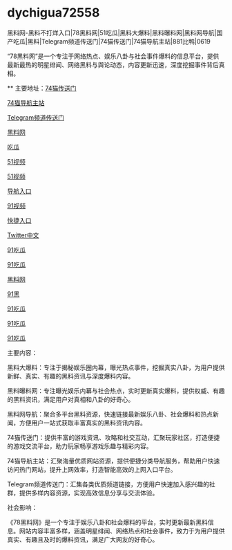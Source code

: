 # dychigua72558
黑料网-黑料不打烊入口|78黑料网|51吃瓜|黑料大爆料|黑料曝料网|黑料网导航|国产吃瓜|黑料|Telegram频道传送门|74猫传送门|74猫导航主站|881比鸭|0619

“78黑料网”是一个专注于网络热点、娱乐八卦与社会事件爆料的信息平台，提供最新最热的明星绯闻、网络黑料与舆论动态，内容更新迅速，深度挖掘事件背后真相。

** 主要地址：<a href="https://74mao.com/">74猫传送门</a>

<a href="https://74mao.com/">74猫导航主站</a>

<a href="https://74mao.com/">Telegram频道传送门</a>

<a href="https://hj-735.pages.dev/">黑料网</a>

<a href="https://hj-721.pages.dev/">吃瓜</a>

<a href="https://hj-699.pages.dev/">51视频</a>

<a href="https://hj-700.pages.dev/">51视频</a>

<a href="https://hj-712.pages.dev/">导航入口</a>

<a href="https://hj-715.pages.dev/">91视频</a>

<a href="https://hj-846.pages.dev/">快捷入口</a>

<a href="https://tt-01.pages.dev/">Twitter中文</a>

<a href="https://hj-605.pages.dev/">91吃瓜</a>

<a href="https://hj-595.pages.dev/">91吃瓜</a>

<a href="https://hj-573.pages.dev/">黑料网</a>

<a href="https://hj-617.pages.dev/">91黑</a>

<a href="https://hj-624.pages.dev/">91吃瓜</a>

<a href="https://hj-635.pages.dev/">91吃瓜</a>

<a href="https://hj-659.pages.dev/">91吃瓜</a>

主要内容：

黑料大爆料：专注于揭秘娱乐圈内幕，曝光热点事件，挖掘真实八卦，为用户提供新鲜、真实、有趣的黑料资讯与深度爆料内容。

黑料曝料网：专注曝光娱乐内幕与社会热点，实时更新真实爆料，提供权威、有趣的黑料资讯，满足用户对真相和八卦的好奇心。

黑料网导航：聚合多平台黑料资源，快速链接最新娱乐八卦、社会爆料和热点新闻，方便用户一站式获取丰富真实的黑料资讯内容。

74猫传送门：提供丰富的游戏资讯、攻略和社交互动，汇聚玩家社区，打造便捷的游戏交流平台，助力玩家畅享游戏乐趣与精彩内容。

74猫导航主站：汇聚海量优质网站资源，提供便捷分类导航服务，帮助用户快速访问热门网站，提升上网效率，打造智能高效的上网入口平台。

Telegram频道传送门：汇集各类优质频道链接，方便用户快速加入感兴趣的社群，提供多样内容资源，实现高效信息分享与交流体验。

社会影响：

《78黑料网》是一个专注于娱乐八卦和社会爆料的平台，实时更新最新黑料信息。网站内容丰富多样，涵盖明星绯闻、网络热点和社会事件，致力于为用户提供真实、有趣且及时的爆料资讯，满足广大网友的好奇心。
